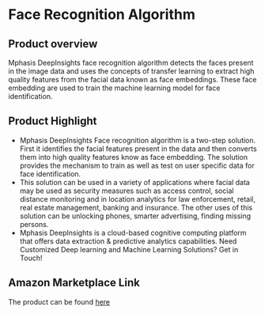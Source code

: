 # Face Recognition Algorithm

## Product overview

Mphasis DeepInsights face recognition algorithm detects the faces present in the image data and uses the concepts of transfer learning to extract high quality features from the facial data known as face embeddings. These face embedding are used to train the machine learning model for face identification.

## Product Highlight 

* Mphasis DeepInsights Face recognition algorithm is a two-step solution. First it identifies the facial features present in the data and then converts them into high quality features know as face embedding. The solution provides the mechanism to train as well as test on user specific data for face identification.
* This solution can be used in a variety of applications where facial data may be used as security measures such as access control, social distance monitoring and in location analytics for law enforcement, retail, real estate management, banking and insurance. The other uses of this solution can be unlocking phones, smarter advertising, finding missing persons.
* Mphasis DeepInsights is a cloud-based cognitive computing platform that offers data extraction & predictive analytics capabilities. Need Customized Deep learning and Machine Learning Solutions? Get in Touch!

## Amazon Marketplace Link
The product can be found [here](https://aws.amazon.com/marketplace/pp/prodview-mhmsmxoxoo6im)

